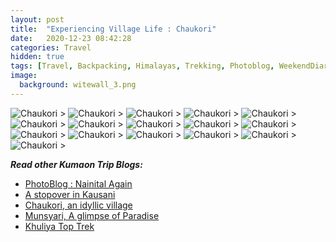 ```yaml
---
layout: post
title:  "Experiencing Village Life : Chaukori"
date:   2020-12-23 08:42:28
categories: Travel
hidden: true
tags: [Travel, Backpacking, Himalayas, Trekking, Photoblog, WeekendDiaries]
image:
  background: witewall_3.png
---
```


<img src="https://i.imgur.com/99lbacM.jpg" alt="Chaukori">
>


<img src="https://i.imgur.com/67Vnuv8.jpg" alt="Chaukori">
>

<img src="https://i.imgur.com/XrIIsGW.jpg" alt="Chaukori">
>

<img src="https://i.imgur.com/sw1QcVg.jpg" alt="Chaukori">
>

<img src="https://i.imgur.com/XbiErnz.jpg" alt="Chaukori">
>

<img src="https://i.imgur.com/1v0Ofx7.jpg" alt="Chaukori">
>

<img src="https://i.imgur.com/DAJCjyr.jpg" alt="Chaukori">
>

<img src="https://i.imgur.com/NGDHaCZ.jpg" alt="Chaukori">
>

<img src="https://i.imgur.com/BsSeDWp.jpg" alt="Chaukori">
>

<img src="https://i.imgur.com/qPQUvMo.jpg" alt="Chaukori">
>

<img src="https://i.imgur.com/b4SyGma.jpg" alt="Chaukori">
>

<img src="https://i.imgur.com/ehZ3Bde.jpg" alt="Chaukori">
>

<img src="https://i.imgur.com/FFnzxKE.jpg" alt="Chaukori">
>

<img src="https://i.imgur.com/JhehWKe.jpg" alt="Chaukori">
>

<img src="https://i.imgur.com/v7WWM87.jpg" alt="Chaukori">
>

<img src="https://i.imgur.com/HU1ub0j.jpg" alt="Chaukori">
>

**_Read other Kumaon Trip Blogs:_**

+ <a href="http://yogeshpandey.in/travel/Nainital/">PhotoBlog : Nainital Again</a>
+ <a href="http://yogeshpandey.in/travel/Kausani/">A stopover in Kausani</a>
+ <a href="http://yogeshpandey.in/travel/Chaukori/">Chaukori, an idyllic village</a>
+ <a href="http://yogeshpandey.in/travel/Munsyari/">Munsyari, A glimpse of Paradise</a>
+ <a href="http://yogeshpandey.in/travel/Khaliya-Top/">Khuliya Top Trek</a>
